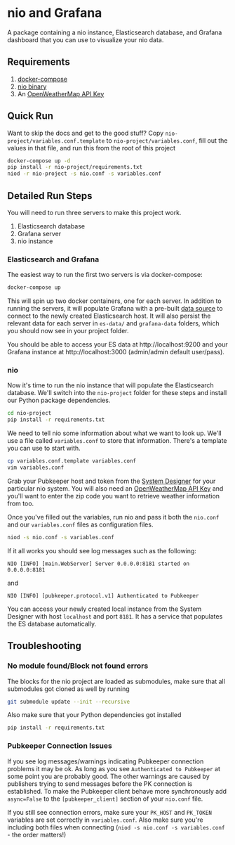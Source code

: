 # nio and Grafana

A package containing a nio instance, Elasticsearch database, and Grafana dashboard that you can use to visualize your nio data.

## Requirements
1. [docker-compose](https://docs.docker.com/compose/install/)
2. [nio binary](https://docs.n.io/installation/nio/)
3. An [OpenWeatherMap API Key](https://openweathermap.org/appid)

## Quick Run

Want to skip the docs and get to the good stuff? Copy `nio-project/variables.conf.template` to `nio-project/variables.conf`, fill out the values in that file, and run this from the root of this project
```bash
docker-compose up -d
pip install -r nio-project/requirements.txt
niod -r nio-project -s nio.conf -s variables.conf
```

## Detailed Run Steps

You will need to run three servers to make this project work.

1. Elasticsearch database
2. Grafana server
3. nio instance

### Elasticsearch and Grafana

The easiest way to run the first two servers is via docker-compose:
```bash
docker-compose up
```

This will spin up two docker containers, one for each server. In addition to running the servers, it will populate Grafana with a pre-built [data source](http://docs.grafana.org/features/datasources/) to connect to the newly created Elasticsearch host. It will also persist the relevant data for each server in `es-data/` and `grafana-data` folders, which you should now see in your project folder.

You should be able to access your ES data at http://localhost:9200 and your Grafana instance at http://localhost:3000 (admin/admin default user/pass).

### nio

Now it's time to run the nio instance that will populate the Elasticsearch database. We'll switch into the `nio-project` folder for these steps and install our Python package dependencies.
```bash
cd nio-project
pip install -r requirements.txt
```

We need to tell nio some information about what we want to look up. We'll use a file called `variables.conf` to store that information. There's a template you can use to start with.
```bash
cp variables.conf.template variables.conf
vim variables.conf
```

Grab your Pubkeeper host and token from the [System Designer](https://app.n.io) for your particular nio system. You will also need an [OpenWeatherMap API Key](https://openweathermap.org/appid) and you'll want to enter the zip code you want to retrieve weather information from too.

Once you've filled out the variables, run nio and pass it both the `nio.conf` and our `variables.conf` files as configuration files.
```bash
niod -s nio.conf -s variables.conf
```

If it all works you should see log messages such as the following:
```
NIO [INFO] [main.WebServer] Server 0.0.0.0:8181 started on 0.0.0.0:8181
```
and
```
NIO [INFO] [pubkeeper.protocol.v1] Authenticated to Pubkeeper
```

You can access your newly created local instance from the System Designer with host `localhost` and port `8181`. It has a service that populates the ES database automatically.


## Troubleshooting

### No module found/Block not found errors
The blocks for the nio project are loaded as submodules, make sure that all submodules got cloned as well by running
```bash
git submodule update --init --recursive
```

Also make sure that your Python dependencies got installed
```bash
pip install -r requirements.txt
```

### Pubkeeper Connection Issues
If you see log messages/warnings indicating Pubkeeper connection problems it may be ok. As long as you see `Authenticated to Pubkeeper` at some point you are probably good. The other warnings are caused by publishers trying to send messages before the PK connection is established. To make the Pubkeeper client behave more synchronously add `async=False` to the `[pubkeeper_client]` section of your `nio.conf` file.

If you still see connection errors, make sure your `PK_HOST` and `PK_TOKEN` variables are set correctly in `variables.conf`. Also make sure you're including both files when connecting (`niod -s nio.conf -s variables.conf` - the order matters!)
